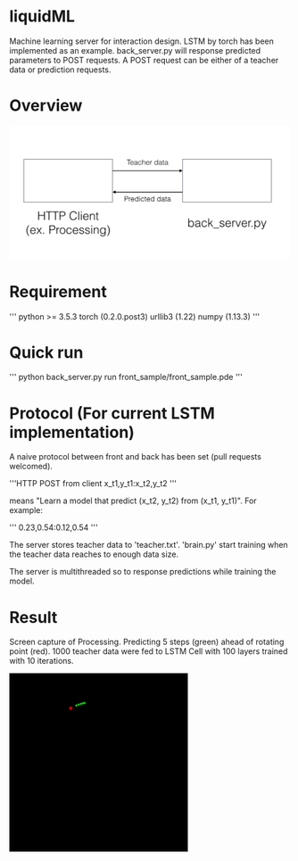 # liquidML
Machine learning server for interaction design. LSTM by torch has been implemented as an example. back_server.py will response predicted parameters to POST requests. A POST request can be either of a teacher data or prediction requests.

# Overview
!["overview"](overview.png)

# Requirement
'''
python >= 3.5.3
torch (0.2.0.post3)
urllib3 (1.22)
numpy (1.13.3)
'''

# Quick run
'''
python back_server.py
run front_sample/front_sample.pde
'''

# Protocol (For current LSTM implementation)
A naive protocol between front and back has been set (pull requests welcomed).

'''HTTP POST from client
x_t1,y_t1:x_t2,y_t2
'''

means "Learn a model that predict (x_t2, y_t2) from (x_t1, y_t1)". For example:

'''
0.23,0.54:0.12,0.54
'''

The server stores teacher data to 'teacher.txt'. 'brain.py' start training when the teacher data reaches to enough data size.

The server is multithreaded so to response predictions while training the model.

# Result
Screen capture of Processing. Predicting 5 steps (green) ahead of rotating point (red). 1000 teacher data were fed to LSTM Cell with 100 layers trained with 10 iterations.

![](result.gif)
